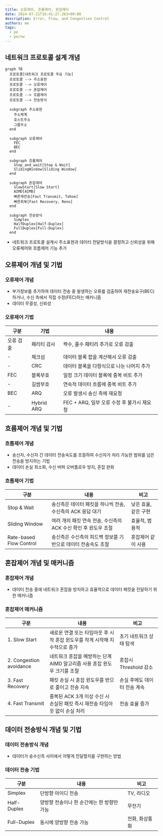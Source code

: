 ```yaml
---
title: 오류제어, 흐름제어, 혼잡제어
date: 2024-07-21T16:41:27.263+09:00
description: Error, Flow, and Congestion Control
authors: me
tags: 
  - pe
  - pe/nw
---
```


## 네트워크 프로토콜 설계 개념

```mermaid
graph TB
  프로토콜[네트워크 프로토콜 주요 기능]
  프로토콜 --> 주소표현
  프로토콜 --> 오류제어
  프로토콜 --> 혼잡제어
  프로토콜 --> 흐름제어
  프로토콜 --> 전송방식

  subgraph 주소표현
    주소체계
    호스트주소
    그룹주소
  end

  subgraph 오류제어
    FEC
    BEC
  end

  subgraph 흐름제어
    Stop_and_wait[Stop & Wait]
    SlidingWindow[Sliding Window]
  end
  
  subgraph 혼잡제어
    SlowStart[Slow Start]
    AIMD[AIMD]
    빠른재전송[Fast Transmit, Tahoe]
    빠른회복[Fast Recovery, Reno]
  end

  subgraph 전송방식
    Simplex
    HalfDuplex[Half-Duplex]
    FullDuplex[Full-Duplex]
  end
```

- 네트워크 프로토콜 설계시 주소표현과 데이터 전달방식을 결정하고 신뢰성을 위해 오류제어와 흐름제어 기능 추가

## 오류제어 개념 및 기법

### 오류제어 개념

- 부가정보를 추가하여 데이터 전송 중 발생하는 오류를 검출하여 재전송요구(BEC)하거나, 수신 측에서 직접 수정(FEC)하는 매커니즘
- 데이터 무결성, 신뢰성

### 오류제어 기법

| 구분 | 기법 | 내용 |
| --- | --- | --- |
| 오류 검출 | 패리티 검사 | 짝수, 홀수 패티리 추가로 오류 검출 |
| - | 체크섬 | 데이터 블록 합을 계산해서 오류 검출 |
| - | CRC | 데이터 블록을 다항식으로 나눈 나머지 추가 |
| FEC | 블록부호 | 일정 크기 데이터 블록에 중복 비트 추가 |
| - | 길쌈부호 | 연속적 데이터 흐름에 중복 비트 추가 |
| BEC | ARQ | 오류 발생시 송신 측에 재요청 |
| - | Hybrid ARQ | FEC + ARQ, 일부 오류 수정 후 불가시 재요청 |

## 흐름제어 개념 및 기법

### 흐름제어 개념

- 송신자, 수신자 간 데이터 전송속도를 조절하여 수신자가 처리 가능한 범위를 넘은 전송을 방지하는 기법
- 데이터 손실 최소화, 수신 버퍼 오버플로우 방지, 혼잡 완화

### 흐름제어 기법

| 구분 | 내용 | 비고 |
| --- | --- | --- |
| Stop & Wait | 송신측은 데이터 패킷을 하나씩 전송, 수신측의 ACK 응답 대기 | 낮은 효율, 같은 구현 |
| Sliding Window | 여러 개의 패킷 연속 전송, 수신측의 ACK 수신 확인 후 윈도우 조절 | 효율적, 범용적 |
| Rate-based Flow Control | 송신측은 수신측의 피드백 정보를 기반으로 데이터 전송속도 조절 | 혼잡제어 같이 사용 |

## 혼잡제어 개념 및 매커니즘

### 혼잡제어 개념

- 데이터 전송 중에 네트워크 혼잡을 방지하고 효율적으로 데이터 패킷을 전달하기 위한 메커니즘

### 혼잡제어 매커니즘

| 구분 | 내용 | 비고 |
| --- | --- | --- |
| 1. Slow Start  | 새로운 연결 또는 타임아웃 후 시작 혼잡 윈도우를 작게 시작해 지수적으로 증가 | 초기 네트워크 상태 탐색 |
| 2. Congestion avoidance | 네트워크 혼잡을 예방하는 단계 AIMD 알고리즘 사용 혼잡 윈도우 크기를 조절 | 혼잡시 Threshold 감소 |
| 3. Fast Recovery | 패킷 손실 시 혼잡 윈도우를 반으로 줄이고 전송 지속 | 손실 후에도 데이터 전송 계속 |
| 4. Fast Transmit | 중복된 ACK 3개 이상 수신 시 손실된 패킷 즉시 재전송 타임아웃 없이 손실 처리 | 전송 효율 증가 |

## 데이터 전송방식 개념 및 기법

### 데이터 전송방식 개념

- 데이터가 송수신측 사이에서 어떻게 전달할지를 구현하는 방법

### 데이터 전송 기법

| 구분 | 내용 | 비고 |
| --- | --- | --- |
| Simplex | 단방향 아이디 전송 | TV, 라디오 |
| Half-Duplex | 양방향 전송이나 한 순간에는 한 방향만 가능 | 무전기 |
| Full-Duplex | 동시에 양방향 전송 가능 | 전화, 화상통화 |
